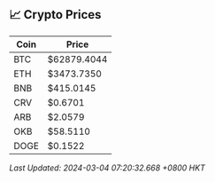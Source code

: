 ## 📈 Crypto Prices

| Coin | Price |
| ---- | ----- |
| BTC | $62879.4044 |
| ETH | $3473.7350 |
| BNB | $415.0145 |
| CRV | $0.6701 |
| ARB | $2.0579 |
| OKB | $58.5110 |
| DOGE | $0.1522 |

_Last Updated: 2024-03-04 07:20:32.668 +0800 HKT_